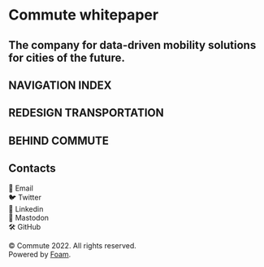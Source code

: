 # Commute whitepaper
## The company for data-driven mobility solutions for cities of the future.

## NAVIGATION INDEX

## REDESIGN TRANSPORTATION

## BEHIND COMMUTE

## Contacts
📧 Email<br/>
🐦 Twitter<br/>
💼 Linkedin<br/>
🐘 Mastodon<br/>
🛠️ GitHub<br/>

© Commute 2022. All rights reserved.<br/>
Powered by [Foam](https://github.com/foambubble).
